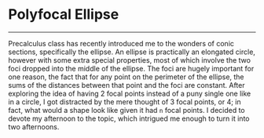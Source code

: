 # Polyfocal Ellipse
***
Precalculus class has recently introduced me to the wonders of conic sections, specifically the ellipse. An ellipse is practically an elongated circle, however with some extra special properties, most of which involve the two foci dropped into the middle of the ellipse. The foci are hugely important for one reason, the fact that for any point on the perimeter of the ellipse, the sums of the distances between that point and the foci are constant. After exploring the idea of having 2 focal points instead of a puny single one like in a circle, I got distracted by the mere thought of 3 focal points, or 4; in fact, what would a shape look like given it had `n` focal points. I decided to devote my afternoon to the topic, which intrigued me enough to turn it into two afternoons.
